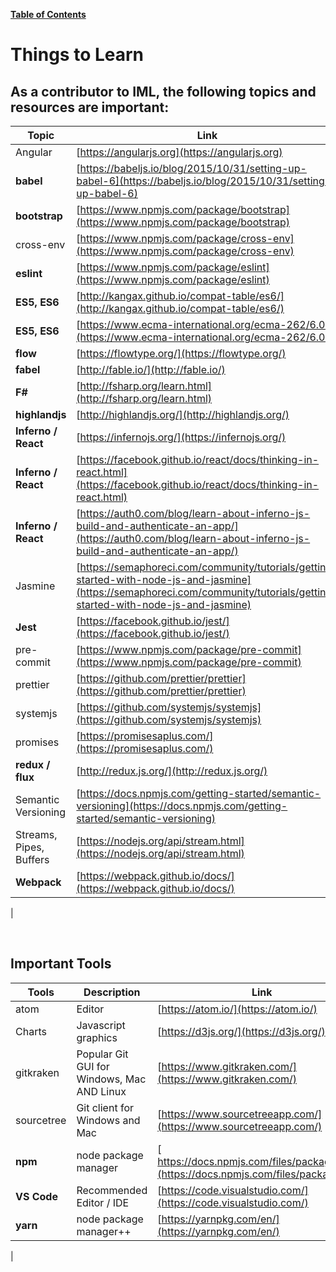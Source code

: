 [**Table of Contents**](index.md)

# Things to Learn

## As a contributor to IML, the following topics and resources are important:

Topic | Link
------|-------
Angular| [https://angularjs.org](https://angularjs.org)
**babel** | [https://babeljs.io/blog/2015/10/31/setting-up-babel-6](https://babeljs.io/blog/2015/10/31/setting-up-babel-6)
**bootstrap** | [https://www.npmjs.com/package/bootstrap](https://www.npmjs.com/package/bootstrap)
cross-env | [https://www.npmjs.com/package/cross-env](https://www.npmjs.com/package/cross-env)
**eslint** | [https://www.npmjs.com/package/eslint](https://www.npmjs.com/package/eslint)
**ES5, ES6** | [http://kangax.github.io/compat-table/es6/](http://kangax.github.io/compat-table/es6/)
**ES5, ES6**    | [https://www.ecma-international.org/ecma-262/6.0/](https://www.ecma-international.org/ecma-262/6.0/)
**flow** | [https://flowtype.org/](https://flowtype.org/)
**fabel** | [http://fable.io/](http://fable.io/)
**F#** | [http://fsharp.org/learn.html](http://fsharp.org/learn.html)
**highlandjs** | [http://highlandjs.org/](http://highlandjs.org/)
**Inferno / React** | [https://infernojs.org/](https://infernojs.org/)
**Inferno / React**    | [https://facebook.github.io/react/docs/thinking-in-react.html](https://facebook.github.io/react/docs/thinking-in-react.html)
**Inferno / React**    | [https://auth0.com/blog/learn-about-inferno-js-build-and-authenticate-an-app/](https://auth0.com/blog/learn-about-inferno-js-build-and-authenticate-an-app/)
Jasmine | [https://semaphoreci.com/community/tutorials/getting-started-with-node-js-and-jasmine](https://semaphoreci.com/community/tutorials/getting-started-with-node-js-and-jasmine)
**Jest** | [https://facebook.github.io/jest/](https://facebook.github.io/jest/)
pre-commit | [https://www.npmjs.com/package/pre-commit](https://www.npmjs.com/package/pre-commit)
prettier | [https://github.com/prettier/prettier](https://github.com/prettier/prettier)
systemjs | [https://github.com/systemjs/systemjs](https://github.com/systemjs/systemjs)
promises | [https://promisesaplus.com/](https://promisesaplus.com/)
**redux / flux** | [http://redux.js.org/](http://redux.js.org/)
Semantic Versioning | [https://docs.npmjs.com/getting-started/semantic-versioning](https://docs.npmjs.com/getting-started/semantic-versioning)
Streams, Pipes, Buffers | [https://nodejs.org/api/stream.html](https://nodejs.org/api/stream.html)
**Webpack** | [https://webpack.github.io/docs/](https://webpack.github.io/docs/)
|

<br />

## Important Tools

Tools | Description | Link
------ | -----------|-----
atom | Editor | [https://atom.io/](https://atom.io/)
Charts | Javascript graphics | [https://d3js.org/](https://d3js.org/)
gitkraken | Popular Git GUI for Windows, Mac AND Linux| [https://www.gitkraken.com/](https://www.gitkraken.com/)
sourcetree | Git client for Windows and Mac | [https://www.sourcetreeapp.com/](https://www.sourcetreeapp.com/)
**npm** | node package manager| [ https://docs.npmjs.com/files/package.json](https://docs.npmjs.com/files/package.json)
**VS Code** | Recommended Editor / IDE | [https://code.visualstudio.com/](https://code.visualstudio.com/)
**yarn** |node package manager++  | [https://yarnpkg.com/en/](https://yarnpkg.com/en/)
|


